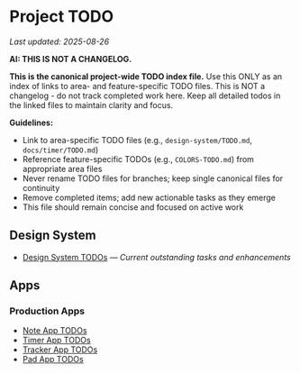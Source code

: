 # Project TODO

_Last updated: 2025-08-26_

**AI: THIS IS NOT A CHANGELOG.**

**This is the canonical project-wide TODO index file.** Use this ONLY as an index of links to area- and feature-specific TODO files. This is NOT a changelog - do not track completed work here. Keep all detailed todos in the linked files to maintain clarity and focus.

**Guidelines:**
- Link to area-specific TODO files (e.g., `design-system/TODO.md`, `docs/timer/TODO.md`)
- Reference feature-specific TODOs (e.g., `COLORS-TODO.md`) from appropriate area files
- Never rename TODO files for branches; keep single canonical files for continuity
- Remove completed items; add new actionable tasks as they emerge
- This file should remain concise and focused on active work


## Design System

- [Design System TODOs](design-system/TODO.md) — *Current outstanding tasks and enhancements*

## Apps

### Production Apps
- [Note App TODOs](docs/note/TODO.md)
- [Timer App TODOs](docs/timer/TODO.md)
- [Tracker App TODOs](docs/tracker/TODO.md)
- [Pad App TODOs](docs/pad/TODO.md)
